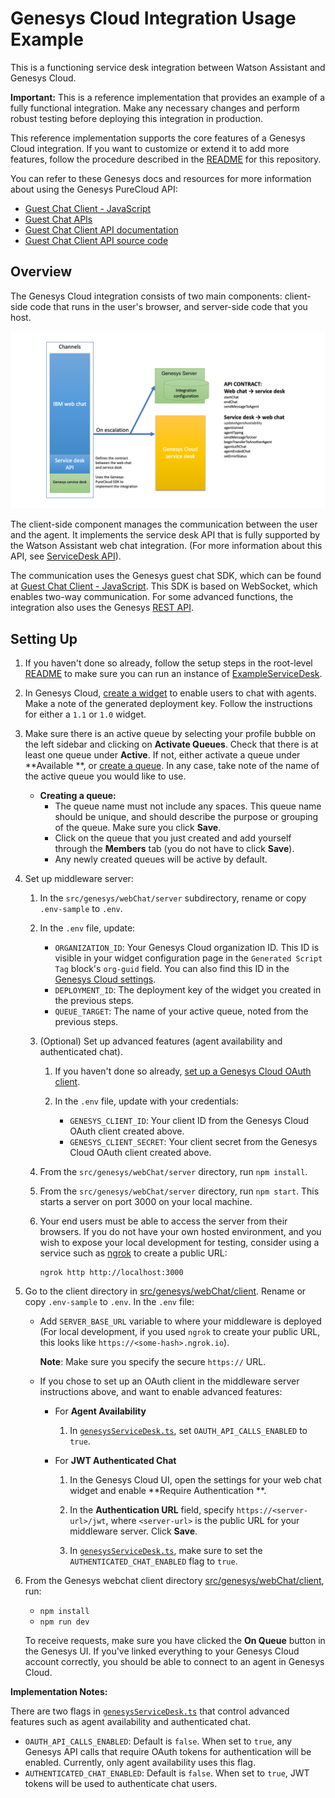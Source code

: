 # Genesys Cloud Integration Usage Example

This is a functioning service desk integration between Watson Assistant and Genesys Cloud.

**Important:**  This is a reference implementation that provides an example of a fully functional integration. Make any
necessary changes and perform robust testing before deploying this integration in production.

This reference implementation supports the core features of a Genesys Cloud integration. If you want to customize or
extend it to add more features, follow the procedure described in
the [README](../../../../../../../Downloads/Compressed/assistant-web-chat-service-desk-starter-main/README.md) for this
repository.

You can refer to these Genesys docs and resources for more information about using the Genesys PureCloud API:

- [Guest Chat Client - JavaScript](https://developer.mypurecloud.com/api/rest/client-libraries/javascript-guest/index.html)
- [Guest Chat APIs](https://developer.mypurecloud.com/api/webchat/guestchat.html)
- [Guest Chat Client API documentation](https://developer.mypurecloud.com/api/rest/client-libraries/javascript-guest/WebChatApi.html)
- [Guest Chat Client API source code](https://github.com/MyPureCloud/purecloud-guest-chat-client-javascript/blob/9599e33609a87358671532b10e53fad24e592373/build/src/purecloud-guest-chat-client/api/WebChatApi.js)

## Overview

The Genesys Cloud integration consists of two main components: client-side code that runs in the user's browser, and
server-side code that you host.

![Genesys Architecture Overview](server/architecture/arch-overview.png)

The client-side component manages the communication between the user and the agent. It implements the service desk API
that is fully supported by the Watson Assistant web chat integration. (For more information about this API,
see [ServiceDesk API](https://github.com/watson-developer-cloud/assistant-web-chat-service-desk-starter/blob/main/docs/API.md)).

The communication uses the Genesys guest chat SDK, which can be found
at [Guest Chat Client - JavaScript](https://developer.mypurecloud.com/api/rest/client-libraries/javascript-guest/index.html).
This SDK is based on WebSocket, which enables two-way communication. For some advanced functions, the integration also
uses the Genesys [REST API](https://developer.mypurecloud.com.au/api/rest/v2/).

## Setting Up

1. If you haven't done so already, follow the setup steps in the
   root-level [README](../../../../../../../Downloads/Compressed/assistant-web-chat-service-desk-starter-main/README.md#development)
   to make sure you can run an instance of [ExampleServiceDesk](../../example/webChat/README.md).

1. In Genesys Cloud, [create a widget](https://help.mypurecloud.com/articles/create-a-widget-for-web-chat/) to enable
   users to chat with agents. Make a note of the generated deployment key. Follow the instructions for either a `1.1` or
   `1.0` widget.

1. Make sure there is an active queue by selecting your profile bubble on the left sidebar and clicking on **Activate
   Queues**. Check that there is at least one queue under **Active**. If not, either activate a queue under **Available
   **, or [create a queue](https://help.mypurecloud.com/articles/create-queues/). In any case, take note of the name of
   the active queue you would like to use.
    - **Creating a queue:**
        - The queue name must not include any spaces. This queue name should be unique, and should describe the purpose
          or grouping of the queue. Make sure you click **Save**.
        - Click on the queue that you just created and add yourself through the **Members** tab (you do not have to
          click **Save**).
        - Any newly created queues will be active by default.

1. Set up middleware server:

    1. In the `src/genesys/webChat/server` subdirectory, rename or copy `.env-sample` to `.env`.

    1. In the `.env` file, update:
        - `ORGANIZATION_ID`: Your Genesys Cloud organization ID. This ID is visible in your widget configuration page in
          the `Generated Script Tag` block's `org-guid` field. You can also find this ID in
          the [Genesys Cloud settings](https://help.mypurecloud.com/faq/how-do-i-find-my-organization-id/).
        - `DEPLOYMENT_ID`: The deployment key of the widget you created in the previous steps.
        - `QUEUE_TARGET`: The name of your active queue, noted from the previous steps.

    1. (Optional) Set up advanced features (agent availability and authenticated chat).

        1. If you haven't done so
           already, [set up a Genesys Cloud OAuth client](https://help.mypurecloud.com/articles/create-an-oauth-client/).

        1. In the `.env` file, update with your credentials:
            - `GENESYS_CLIENT_ID`: Your client ID from the Genesys Cloud OAuth client created above.
            - `GENESYS_CLIENT_SECRET`: Your client secret from the Genesys Cloud OAuth client created above.

    1. From the `src/genesys/webChat/server` directory, run `npm install`.

   1. From the `src/genesys/webChat/server` directory, run `npm start`. This starts a server on port 3000 on your local
      machine.

   1. Your end users must be able to access the server from their browsers. If you do not have your own hosted
      environment, and you wish to expose your local development for testing, consider using a service such
      as [ngrok](https://ngrok.com/) to create a public URL:

        ```
        ngrok http http://localhost:3000
        ```

1. Go to the client directory in [src/genesys/webChat/client](client). Rename or copy `.env-sample` to `.env`. In the
   `.env` file:
    - Add `SERVER_BASE_URL` variable to where your middleware is deployed (For local development, if you used `ngrok` to
      create your public URL, this looks like `https://<some-hash>.ngrok.io`).

      **Note**: Make sure you specify the secure `https://` URL.

    - If you chose to set up an OAuth client in the middleware server instructions above, and want to enable advanced
      features:

        - For **Agent Availability**
            1. In [`genesysServiceDesk.ts`](client/src/genesysServiceDesk.ts), set `OAUTH_API_CALLS_ENABLED` to `true`.

        - For **JWT Authenticated Chat**
            1. In the Genesys Cloud UI, open the settings for your web chat widget and enable **Require Authentication
               **.

            1. In the **Authentication URL** field, specify `https://<server-url>/jwt`, where `<server-url>` is the
               public URL for your middleware server. Click **Save**.

            1. In [`genesysServiceDesk.ts`](client/src/genesysServiceDesk.ts), make sure to set the
               `AUTHENTICATED_CHAT_ENABLED` flag to `true`.

1. From the Genesys webchat client directory [src/genesys/webChat/client](client), run:
    - `npm install`
    - `npm run dev`

   To receive requests, make sure you have clicked the **On Queue** button in the Genesys UI. If you've linked
   everything to your Genesys Cloud account correctly, you should be able to connect to an agent in Genesys Cloud.

**Implementation Notes:**

There are two flags in [`genesysServiceDesk.ts`](client/src/genesysServiceDesk.ts) that control advanced features such
as agent availability and authenticated chat.

- `OAUTH_API_CALLS_ENABLED`: Default is `false`. When set to `true`, any Genesys API calls that require OAuth tokens for
  authentication will be enabled. Currently, only agent availability uses this flag.
- `AUTHENTICATED_CHAT_ENABLED`: Default is `false`. When set to `true`, JWT tokens will be used to authenticate chat
  users.
